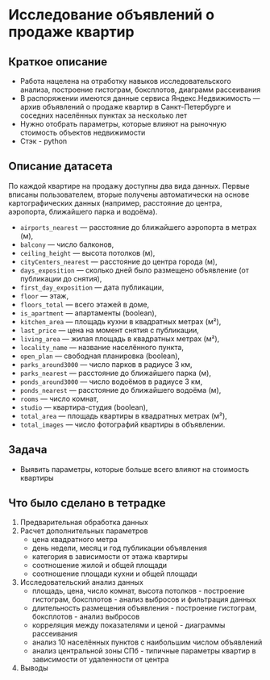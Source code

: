 # Исследование объявлений о продаже квартир

## Краткое описание
- Работа нацелена на отработку навыков исследовательского анализа, построение гистограм, боксплотов, диаграмм рассеивания
- В распоряжении имеются данные сервиса Яндекс.Недвижимость — архив объявлений о продаже квартир в Санкт-Петербурге и соседних населённых пунктах за несколько лет
- Нужно отобрать параметры, которые влияют на рыночную стоимость объектов недвижимости
- Стэк - python

## Описание датасета
По каждой квартире на продажу доступны два вида данных. Первые вписаны пользователем, вторые получены автоматически на основе картографических данных (например, расстояние до центра, аэропорта, ближайшего парка и водоёма).
- `airports_nearest` — расстояние до ближайшего аэропорта в метрах (м),
- `balcony` — число балконов,
- `ceiling_height` — высота потолков (м),
- `cityCenters_nearest` — расстояние до центра города (м),
- `days_exposition` — сколько дней было размещено объявление (от публикации до снятия),
- `first_day_exposition` — дата публикации,
- `floor` — этаж,
- `floors_total` — всего этажей в доме,
- `is_apartment` — апартаменты (boolean),
- `kitchen_area` — площадь кухни в квадратных метрах (м²),
- `last_price` — цена на момент снятия с публикации,
- `living_area` — жилая площадь в квадратных метрах (м²),
- `locality_name` — название населённого пункта,
- `open_plan` — свободная планировка (boolean),
- `parks_around3000` — число парков в радиусе 3 км,
- `parks_nearest` — расстояние до ближайшего парка (м),
- `ponds_around3000` — число водоёмов в радиусе 3 км,
- `ponds_nearest` — расстояние до ближайшего водоёма (м),
- `rooms` — число комнат,
- `studio` — квартира-студия (boolean),
- `total_area` — площадь квартиры в квадратных метрах (м²),
- `total_images` — число фотографий квартиры в объявлении.

## Задача
- Выявить параметры, которые больше всего влияют на стоимость квартиры

## Что было сделано в тетрадке
1. Предварительная обработка данных
2. Расчет дополнительных параметров
    - цена квадратного метра
    - день недели, месяц и год публикации объявления
    - категория в зависимости от этажа квартиры
    - соотношение жилой и общей площади
    - соотношение площади кухни и общей площади
3. Исследовательский анализ данных
    - площадь, цена, число комнат, высота потолков - построение гистограм, боксплотов - анализ выбросов и фильтрация данных
    - длительность размещения объявления - построение гистограм, боксплотов - анализ выбросов
    - корреляция между показателями и ценой - диаграммы рассеивания
    - анализ 10 населённых пунктов с наибольшим числом объявлений
    - анализ центральной зоны СПб - типичные параметры квартир в зависимости от удаленности от центра
4. Выводы

